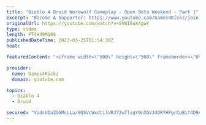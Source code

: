 ```yaml
---
title: "Diablo 4 Druid Werewolf Gameplay - Open Beta Weekend - Part 1"
excerpt: "Become A Supporter: https://www.youtube.com/Games4Kickz/join Lilith has returned to Sanctuary, summoned by a dark ritual ..."
originalUrl: https://youtube.com/watch?v=SVWIEuX4gwY
type: video
length: PT4H49M10S
publishedDateTime: 2023-03-25T01:54:38Z
heat: 

featuredContent: "<iframe width=\"800\" height=\"500\" frameborder=\"0\" src=\"https://www.youtube.com/embed/SVWIEuX4gwY\" allow=\"accelerometer; autoplay; encrypted-media; gyroscope; picture-in-picture\" allowfullscreen></iframe>"

provider:
  name: Games4Kickz
  domain: youtube.com

topics:
  - Diablo 4
  - Druid

secured: "VodsUDaZGGMsLLa/9Q5VcWxdtilVRJ72wTlsgY9nXGVJdOR7HPgrCpBif4D9AKd5hhWdbl64tg41UmLdO2F3y0HBl7HsnZsylZCQgIQkXIPbBYOj21N6T4meSkDdvGlesICzGa2Aigd+yEOKPSAp6Of/D5UskPuwNU2TnXPfIXkkh5Bo8DRtWMXKXS7Xx7sMVmnEXX4ibbbWPkNNU2QFoF7cenbdcEXzG9WvPjKLN9ElAH9lqipSF5c/Lvp1XkIo3XCXRGDPRpZFNuwbVPtiWi6ovtZhMYVHykPTJzr29nG81aSHCwJmZAkQ2eXvWxlkwcuBN8vYzxfdldKuo3i8ybO0uBX6XPS+1jqGm2slOZsQECRoJ85XkLBE/JPK2Lrpk/VFCAsLCgzB90Bx38R+G9wDM5pquym1W8TReu7PtOI=;DeTm0Aaz+DigRtMmrPtLcg=="
---
```


